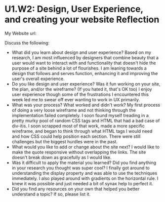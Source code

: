 # U1.W2: Design, User Experience, and creating your website Reflection

My Website url: <!-- Website URL here (remove comment) -->

Discuss the following:
* What did you learn about design and user experience? 
Based on my research, I am most influenced by designers that combine beauty that a user would want to interact with and functionality that doesn't hide the purpose of a site behind a lot of flourishes.  I am leaning towards a design that follows and serves function, enhancing it and improving the user's overall experience.
* Do you like design and user experience? Was it fun working on your site, the plan, and/or the wireframe? (If you hated it, that's OK too)
I enjoy user experience though some of the frustrations I encountered this week led me to swear off ever wanting to work in UX primarily.  
* What was your process? What worked and didn't work?
My first process of doing a very loose wireframe and not thinking through the implementation failed completely.  I soon found myself treading in a pretty murky pool of random CSS tags and HTML that had a bad case of div-itis.  I soon scrapped most of that work, made a more specific wireframe, and began to think through what HTML tags I would need and how CSS could help position each section.  There were still challenges but the biggest hurdles were in the past.
* What would you like to add or change about the site next?
I would like to make the quote responsive without overlapping the links.  The site doesn't break down as gracefully as I would like.
* Was it difficult to apply the material you learned? Did you find anything in your research you thought was super cool?
I finally got around to understanding the display property and was able to use the techniques immediately.  I also played around with gradients on the horizontal rule.  I knew it was possible and just needed a bit of synax help to perfect it.
* Did you find any resources on your own that helped you better understand a topic? If so, please list it.